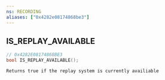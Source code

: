 ```yaml
---
ns: RECORDING
aliases: ["0x4282e08174868be3"]
---
```

## IS_REPLAY_AVAILABLE

```c
// 0x4282E08174868BE3
bool IS_REPLAY_AVAILABLE();
```

```
Returns true if the replay system is currently availiable
```
